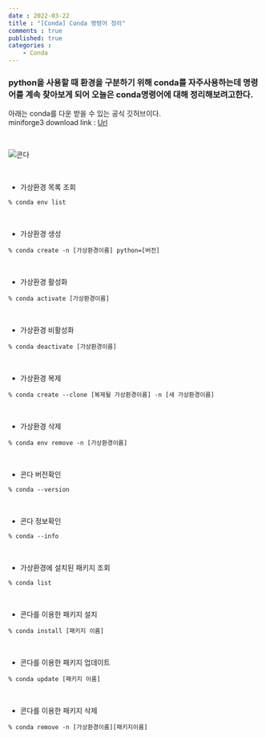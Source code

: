 ```yaml
---
date : 2022-03-22
title : "[Conda] Conda 명령어 정리"
comments : true
published: true 
categories : 
    - Conda
---
```


### python을 사용할 때 환경을 구분하기 위해 conda를 자주사용하는데 명령어를 계속 찾아보게 되어 오늘은 conda명령어에 대해 정리해보려고한다.<br>
아래는 conda를 다운 받을 수 있는 공식 깃허브이다.<br>
miniforge3 download link : [Url](https://github.com/conda-forge/miniforge)

<br>

![콘다](https://docs.conda.io/en/latest/_images/conda_logo.svg)

<br>

* 가상환경 목록 조회
```
% conda env list
```
<br>

* 가상환경 생성
```
% conda create -n [가상환경이름] python=[버전]
```
<br>

* 가상환경 활성화
```
% conda activate [가상환경이름]
```
<br>

* 가상환경 비활성화
```
% conda deactivate [가상환경이름]
```
<br>

* 가상환경 복제
```
% conda create --clone [복제될 가상환경이름] -n [새 가상환경이름]
```
<br>

* 가상환경 삭제
```
% conda env remove -n [가상환경이름]
```
<br>

* 콘다 버전확인
```
% conda --version
```
<br>

* 콘다 정보확인
```
% conda --info
```
<br>

* 가상환경에 설치된 패키지 조회
```
% conda list
```
<br>

* 콘다를 이용한 패키지 설치
```
% conda install [패키지 이름]
```
<br>

* 콘다를 이용한 패키지 업데이트
```
% conda update [패키지 이름]
```
<br>

* 콘다를 이용한 패키지 삭제
```
% conda remove -n [가상환경이름][패키지이름]
```



